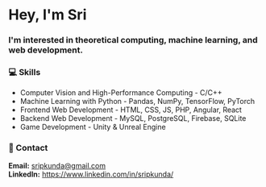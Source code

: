 # Hey, I'm Sri
### I'm interested in theoretical computing, machine learning, and web development.

### 💻 Skills

- Computer Vision and High-Performance Computing - C/C++
- Machine Learning with Python - Pandas, NumPy, TensorFlow, PyTorch
- Frontend Web Development - HTML, CSS, JS, PHP, Angular, React
- Backend Web Development - MySQL, PostgreSQL, Firebase, SQLite
- Game Development - Unity & Unreal Engine

### 📧 Contact

**Email:** [sripkunda@gmail.com](mailto:sripkunda@gmail.com)<br>
**LinkedIn:** https://www.linkedin.com/in/sripkunda/
